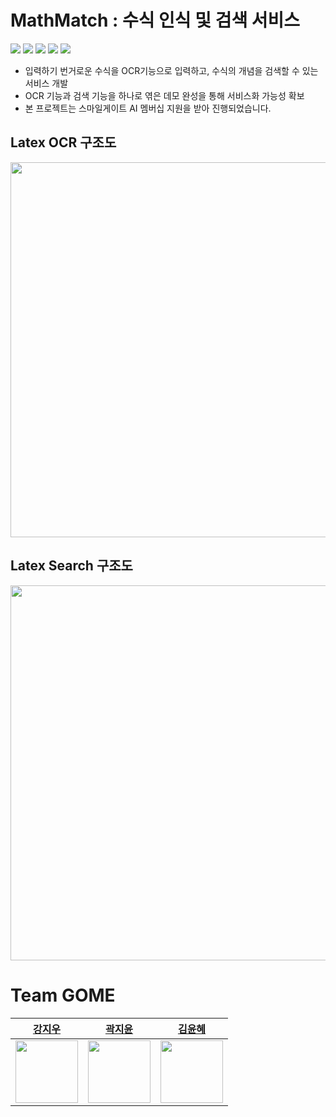 # MathMatch : 수식 인식 및 검색 서비스
<p>
  <a href="https://www.python.org">
    <img src="https://img.shields.io/badge/Python-3766AB?style=flat-square&logo=Python&logoColor=white"/></a>
  <a href="https://pytorch.org/">
    <img src="https://img.shields.io/badge/PyTorch-EE4C2C?style=flat-square&logo=PyTorch&logoColor=white"/></a>
  <a href="https://www.pytorchlightning.ai/">
    <img src="https://img.shields.io/badge/PyTorch Lightning-792EE5?style=flat-square&logo=PyTorch Lightning&logoColor=white"/></a>
  <a href="https://streamlit.io/">
    <img src="https://img.shields.io/badge/Streamlit-FF4B4B?style=flat-square&logo=Streamlit&logoColor=white"/></a>
  <a href="https://fastapi.tiangolo.com/">
    <img src="https://img.shields.io/badge/FastAPI-009688?style=flat-square&logo=FastAPI&logoColor=white"/></a>
</p>

- 입력하기 번거로운 수식을 OCR기능으로 입력하고, 수식의 개념을 검색할 수 있는 서비스 개발
- OCR 기능과 검색 기능을 하나로 엮은 데모 완성을 통해 서비스화 가능성 확보
- 본 프로젝트는 스마일게이트 AI 멤버십 지원을 받아 진행되었습니다. 

## Latex OCR 구조도
<img src="https://user-images.githubusercontent.com/68782183/218077351-efeed6de-1834-4ac4-b570-bd20b20d01ee.png" width=600 heigth=300>

## Latex Search 구조도
<img src="https://user-images.githubusercontent.com/68782183/218077368-a620bdfb-d478-4537-98c0-7961141a2215.png" width=600 heigth=300>

# Team GOME
| [강지우](https://github.com/jiwoo0212) | [곽지윤](https://github.com/kwakjeeyoon) | [김윤혜](https://github.com/yoonene) | 
| :-: | :-: | :-: | 
| <img src="https://user-images.githubusercontent.com/68782183/146319428-ea9b3554-53d3-46e3-aa41-a0a07660fbab.png" width=100 height=100> | <img src="https://user-images.githubusercontent.com/68782183/146319494-b789dff2-a2c4-49a1-a3f0-29eb5e3f3cf7.png" width=100 height=100> | <img src="https://avatars.githubusercontent.com/u/56261032?v=4" width=100 height=100> |


